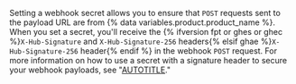 Setting a webhook secret allows you to ensure that `POST` requests sent to the payload URL are from {% data variables.product.product_name %}. When you set a secret, you'll receive the {% ifversion fpt or ghes or ghec %}`X-Hub-Signature` and `X-Hub-Signature-256` headers{% elsif ghae %}`X-Hub-Signature-256` header{% endif %} in the webhook `POST` request. For more information on how to use a secret with a signature header to secure your webhook payloads, see "[AUTOTITLE](/webhooks-and-events/webhooks/securing-your-webhooks)."
